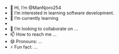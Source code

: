 - 👋 Hi, I’m @ManNjoro254
- 👀 I’m interested in learning software development.
- 🌱 I’m currently learning
- 
- 💞️ I’m looking to collaborate on ...
- 📫 How to reach me ...
- 😄 Pronouns: ...
- ⚡ Fun fact: ...

<!---
ManNjoro254/ManNjoro254 is a ✨ special ✨ repository because its `README.md` (this file) appears on your GitHub profile.
You can click the Preview link to take a look at your changes.
--->
